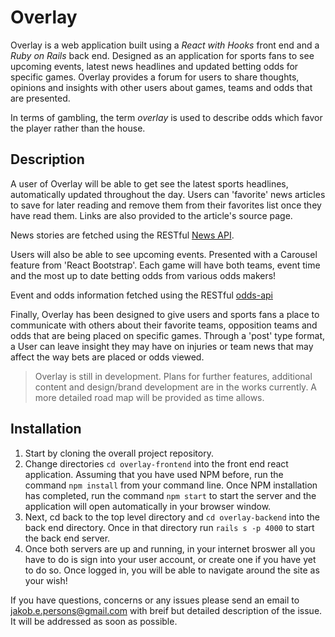 # Overlay

Overlay is a web application built using a *React with Hooks* front end and a *Ruby on Rails* back end. Designed as an application for sports fans to see upcoming events, latest news headlines and updated betting odds for specific games. Overlay provides a forum for users to share thoughts, opinions and insights with other users about games, teams and odds that are presented.

In terms of gambling, the term *overlay* is used to describe odds which favor the player rather than the house.

## Description

A user of Overlay will be able to get see the latest sports headlines, automatically updated throughout the day. Users can 'favorite' news articles to save for later reading and remove them from their favorites list once they have read them. Links are also provided to the article's source page.

News stories are fetched using the RESTful [News API](https://newsapi.org/).

Users will also be able to see upcoming events. Presented with a Carousel feature from 'React Bootstrap'. Each game will have both teams, event time and the most up to date betting odds from various odds makers!

Event and odds information fetched using the RESTful [odds-api](https://the-odds-api.com/)

Finally, Overlay has been designed to give users and sports fans a place to communicate with others about their favorite teams, opposition teams and odds that are being placed on specific games. Through a 'post' type format, a User can leave insight they may have on injuries or team news that may affect the way bets are placed or odds viewed.


> Overlay is still in development. Plans for further features, additional content and design/brand development are in the works currently. A more detailed road map will be provided as time allows.

## Installation

1. Start by cloning the overall project repository.
2. Change directories `cd overlay-frontend` into the front end react application. Assuming that you have used NPM before, run the command `npm install` from your command line. Once NPM installation has completed, run the command `npm start` to start the server and the application will open automatically in your browser window.
3. Next, cd back to the top level directory and `cd overlay-backend` into the back end directory. Once in that directory run `rails s -p 4000` to start the back end server.
4. Once both servers are up and running, in your internet broswer all you have to do is sign into your user account, or create one if you have yet to do so. Once logged in, you will be able to navigate around the site as your wish!



If you have questions, concerns or any issues please send an email to jakob.e.persons@gmail.com with breif but detailed description of the issue. It will be addressed as soon as possible.